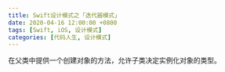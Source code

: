 ```yaml
---
title: Swift设计模式之「迭代器模式」
date: 2020-04-16 12:00:00 +0800
tags: [Swift, iOS, 设计模式]
categories: [代码人生, 设计模式]
---
```


在父类中提供一个创建对象的方法，允许子类决定实例化对象的类型。